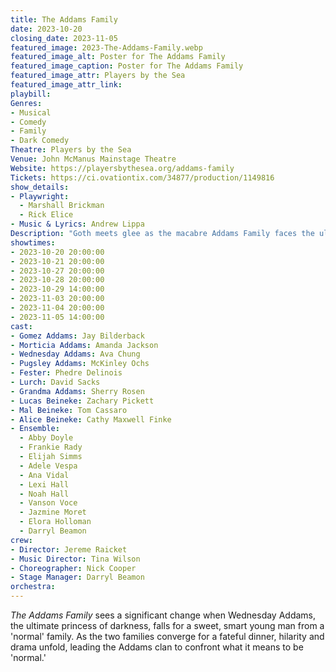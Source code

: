 ```yaml
---
title: The Addams Family
date: 2023-10-20
closing_date: 2023-11-05
featured_image: 2023-The-Addams-Family.webp
featured_image_alt: Poster for The Addams Family
featured_image_caption: Poster for The Addams Family
featured_image_attr: Players by the Sea
featured_image_attr_link: 
playbill:
Genres:
- Musical
- Comedy
- Family
- Dark Comedy
Theatre: Players by the Sea
Venue: John McManus Mainstage Theatre
Website: https://playersbythesea.org/addams-family
Tickets: https://ci.ovationtix.com/34877/production/1149816
show_details: 
- Playwright: 
  - Marshall Brickman
  - Rick Elice
- Music & Lyrics: Andrew Lippa
Description: "Goth meets glee as the macabre Addams Family faces the ultimate horror: daughter Wednesday's 'normal' boyfriend."
showtimes:
- 2023-10-20 20:00:00
- 2023-10-21 20:00:00
- 2023-10-27 20:00:00
- 2023-10-28 20:00:00
- 2023-10-29 14:00:00
- 2023-11-03 20:00:00
- 2023-11-04 20:00:00
- 2023-11-05 14:00:00
cast:
- Gomez Addams: Jay Bilderback
- Morticia Addams: Amanda Jackson
- Wednesday Addams: Ava Chung
- Pugsley Addams: McKinley Ochs
- Fester: Phedre Delinois
- Lurch: David Sacks
- Grandma Addams: Sherry Rosen
- Lucas Beineke: Zachary Pickett
- Mal Beineke: Tom Cassaro
- Alice Beineke: Cathy Maxwell Finke
- Ensemble:
  - Abby Doyle
  - Frankie Rady
  - Elijah Simms
  - Adele Vespa
  - Ana Vidal
  - Lexi Hall
  - Noah Hall
  - Vanson Voce
  - Jazmine Moret
  - Elora Holloman
  - Darryl Beamon
crew:
- Director: Jereme Raicket
- Music Director: Tina Wilson
- Choreographer: Nick Cooper
- Stage Manager: Darryl Beamon
orchestra:
---
```

*The Addams Family* sees a significant change when Wednesday Addams, the ultimate princess of darkness, falls for a sweet, smart young man from a 'normal' family. As the two families converge for a fateful dinner, hilarity and drama unfold, leading the Addams clan to confront what it means to be 'normal.'
